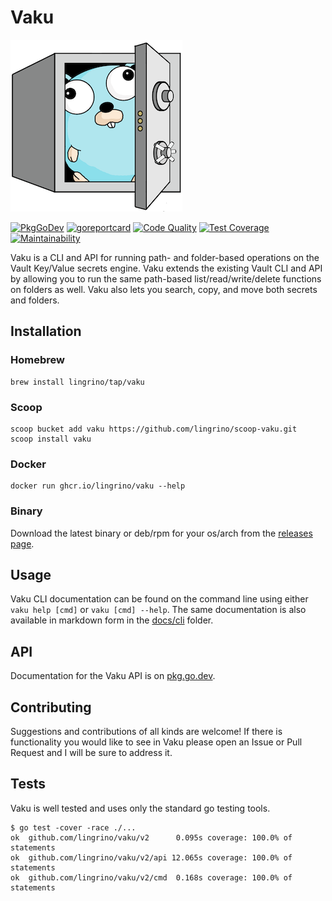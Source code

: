 # Vaku

[![Vaku](www/assets/images/logo-vaku-sm.png?raw=true)](www/assets/logo-vaku-sm.png "Vaku")

[![PkgGoDev](https://pkg.go.dev/badge/github.com/lingrino/vaku/v2/api)](https://pkg.go.dev/github.com/lingrino/vaku/v2/api)
[![goreportcard](https://goreportcard.com/badge/github.com/lingrino/vaku)](https://goreportcard.com/report/github.com/lingrino/vaku)
[![Code Quality](https://app.codacy.com/project/badge/Grade/65802905eb8148e2ae9ae4c909673ee2)](https://www.codacy.com/gh/lingrino/vaku/dashboard)
[![Test Coverage](https://api.codeclimate.com/v1/badges/db6951b0aa53becf8c92/test_coverage)](https://codeclimate.com/github/lingrino/vaku/test_coverage)
[![Maintainability](https://api.codeclimate.com/v1/badges/db6951b0aa53becf8c92/maintainability)](https://codeclimate.com/github/lingrino/vaku/maintainability)

Vaku is a CLI and API for running path- and folder-based operations on the Vault Key/Value secrets engine. Vaku extends the existing Vault CLI and API by allowing you to run the same path-based list/read/write/delete functions on folders as well. Vaku also lets you search, copy, and move both secrets and folders.

## Installation

### Homebrew

```shell
brew install lingrino/tap/vaku
```

### Scoop

```shell
scoop bucket add vaku https://github.com/lingrino/scoop-vaku.git
scoop install vaku
```

### Docker

```shell
docker run ghcr.io/lingrino/vaku --help
```

### Binary

Download the latest binary or deb/rpm for your os/arch from the [releases page](https://github.com/lingrino/vaku/releases).

## Usage

Vaku CLI documentation can be found on the command line using either `vaku help [cmd]` or `vaku [cmd] --help`. The same documentation is also available in markdown form in the [docs/cli](docs/cli/vaku.md) folder.

## API

Documentation for the Vaku API is on [pkg.go.dev](https://pkg.go.dev/github.com/lingrino/vaku/v2/api).

## Contributing

Suggestions and contributions of all kinds are welcome! If there is functionality you would like to see in Vaku please open an Issue or Pull Request and I will be sure to address it.

## Tests

Vaku is well tested and uses only the standard go testing tools.

```shell
$ go test -cover -race ./...
ok  github.com/lingrino/vaku/v2      0.095s coverage: 100.0% of statements
ok  github.com/lingrino/vaku/v2/api 12.065s coverage: 100.0% of statements
ok  github.com/lingrino/vaku/v2/cmd  0.168s coverage: 100.0% of statements
```
